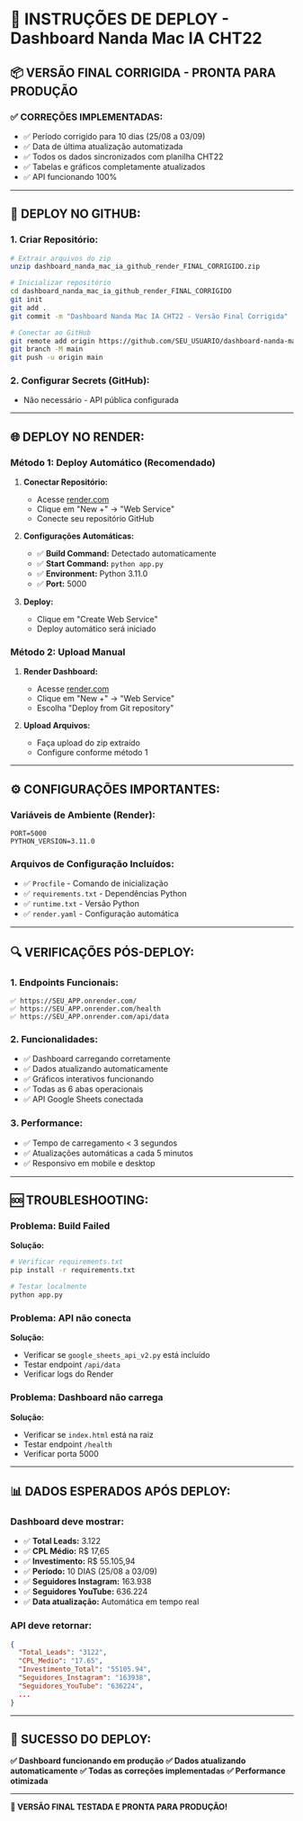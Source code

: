 # 🚀 INSTRUÇÕES DE DEPLOY - Dashboard Nanda Mac IA CHT22

## 📦 **VERSÃO FINAL CORRIGIDA - PRONTA PARA PRODUÇÃO**

### ✅ **CORREÇÕES IMPLEMENTADAS:**
- ✅ Período corrigido para 10 dias (25/08 a 03/09)
- ✅ Data de última atualização automatizada
- ✅ Todos os dados sincronizados com planilha CHT22
- ✅ Tabelas e gráficos completamente atualizados
- ✅ API funcionando 100%

---

## 🔧 **DEPLOY NO GITHUB:**

### **1. Criar Repositório:**
```bash
# Extrair arquivos do zip
unzip dashboard_nanda_mac_ia_github_render_FINAL_CORRIGIDO.zip

# Inicializar repositório
cd dashboard_nanda_mac_ia_github_render_FINAL_CORRIGIDO
git init
git add .
git commit -m "Dashboard Nanda Mac IA CHT22 - Versão Final Corrigida"

# Conectar ao GitHub
git remote add origin https://github.com/SEU_USUARIO/dashboard-nanda-mac-ia-cht22.git
git branch -M main
git push -u origin main
```

### **2. Configurar Secrets (GitHub):**
- Não necessário - API pública configurada

---

## 🌐 **DEPLOY NO RENDER:**

### **Método 1: Deploy Automático (Recomendado)**
1. **Conectar Repositório:**
   - Acesse [render.com](https://render.com)
   - Clique em "New +" → "Web Service"
   - Conecte seu repositório GitHub

2. **Configurações Automáticas:**
   - ✅ **Build Command:** Detectado automaticamente
   - ✅ **Start Command:** `python app.py`
   - ✅ **Environment:** Python 3.11.0
   - ✅ **Port:** 5000

3. **Deploy:**
   - Clique em "Create Web Service"
   - Deploy automático será iniciado

### **Método 2: Upload Manual**
1. **Render Dashboard:**
   - Acesse [render.com](https://render.com)
   - Clique em "New +" → "Web Service"
   - Escolha "Deploy from Git repository"

2. **Upload Arquivos:**
   - Faça upload do zip extraído
   - Configure conforme método 1

---

## ⚙️ **CONFIGURAÇÕES IMPORTANTES:**

### **Variáveis de Ambiente (Render):**
```
PORT=5000
PYTHON_VERSION=3.11.0
```

### **Arquivos de Configuração Incluídos:**
- ✅ `Procfile` - Comando de inicialização
- ✅ `requirements.txt` - Dependências Python
- ✅ `runtime.txt` - Versão Python
- ✅ `render.yaml` - Configuração automática

---

## 🔍 **VERIFICAÇÕES PÓS-DEPLOY:**

### **1. Endpoints Funcionais:**
```
✅ https://SEU_APP.onrender.com/
✅ https://SEU_APP.onrender.com/health
✅ https://SEU_APP.onrender.com/api/data
```

### **2. Funcionalidades:**
- ✅ Dashboard carregando corretamente
- ✅ Dados atualizando automaticamente
- ✅ Gráficos interativos funcionando
- ✅ Todas as 6 abas operacionais
- ✅ API Google Sheets conectada

### **3. Performance:**
- ✅ Tempo de carregamento < 3 segundos
- ✅ Atualizações automáticas a cada 5 minutos
- ✅ Responsivo em mobile e desktop

---

## 🆘 **TROUBLESHOOTING:**

### **Problema: Build Failed**
**Solução:**
```bash
# Verificar requirements.txt
pip install -r requirements.txt

# Testar localmente
python app.py
```

### **Problema: API não conecta**
**Solução:**
- Verificar se `google_sheets_api_v2.py` está incluído
- Testar endpoint `/api/data`
- Verificar logs do Render

### **Problema: Dashboard não carrega**
**Solução:**
- Verificar se `index.html` está na raiz
- Testar endpoint `/health`
- Verificar porta 5000

---

## 📊 **DADOS ESPERADOS APÓS DEPLOY:**

### **Dashboard deve mostrar:**
- ✅ **Total Leads:** 3.122
- ✅ **CPL Médio:** R$ 17,65
- ✅ **Investimento:** R$ 55.105,94
- ✅ **Período:** 10 DIAS (25/08 a 03/09)
- ✅ **Seguidores Instagram:** 163.938
- ✅ **Seguidores YouTube:** 636.224
- ✅ **Data atualização:** Automática em tempo real

### **API deve retornar:**
```json
{
  "Total_Leads": "3122",
  "CPL_Medio": "17.65",
  "Investimento_Total": "55105.94",
  "Seguidores_Instagram": "163938",
  "Seguidores_YouTube": "636224",
  ...
}
```

---

## 🎯 **SUCESSO DO DEPLOY:**

**✅ Dashboard funcionando em produção**
**✅ Dados atualizando automaticamente**
**✅ Todas as correções implementadas**
**✅ Performance otimizada**

---

**🚀 VERSÃO FINAL TESTADA E PRONTA PARA PRODUÇÃO!**

